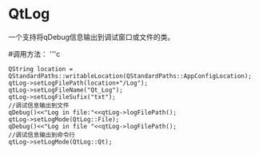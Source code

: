 # QtLog
一个支持将qDebug信息输出到调试窗口或文件的类。

#调用方法：
'''c

    QString location = QStandardPaths::writableLocation(QStandardPaths::AppConfigLocation);
    qtLog->setLogFilePath(location+"/Log");
    qtLog->setLogFileName("Qt_Log");
    qtLog->setLogFileSufix("txt");
    //调试信息输出到文件
    qDebug()<<"Log in file:"<<qtLog->logFilePath();
    qtLog->setLogMode(QtLog::File);
    qDebug()<<"Log in file "<<qtLog->logFilePath();
    //调试信息输出到命令行
    qtLog->setLogMode(QtLog::Qt);
